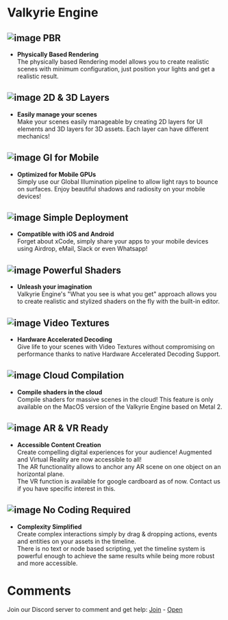 # Valkyrie Engine

## ![image](/uploads/8874978c9b8a5636331e9eb0a024c4a2/image.png) PBR
- **Physically Based Rendering**  
The physically based Rendering model allows you to create realistic scenes with minimum configuration, just position your lights and get a realistic result.

## ![image](/uploads/57ee66fdba3efb67f2f6fc77c6bedc4b/image.png) 2D & 3D Layers
- **Easily manage your scenes**  
Make your scenes easily manageable by creating 2D layers for UI elements and 3D layers for 3D assets. Each layer can have different mechanics!

## ![image](/uploads/45c69c75aea546320f646953ed09849a/image.png) GI for Mobile
- **Optimized for Mobile GPUs**  
Simply use our Global Illumination pipeline to allow light rays to bounce on surfaces. Enjoy beautiful shadows and radiosity on your mobile devices!

## ![image](/uploads/cce1a538dece40f0c1a44d9773715043/image.png) Simple Deployment
- **Compatible with iOS and Android**  
Forget about xCode, simply share your apps to your mobile devices using Airdrop, eMail, Slack or even Whatsapp!

## ![image](/uploads/9fd3a4a18e3a678e5c1c852ec663eb7d/image.png) Powerful Shaders
- **Unleash your imagination**  
Valkyrie Engine's "What you see is what you get" approach allows you to create realistic and stylized shaders on the fly with the built-in editor.

## ![image](/uploads/0d737898261ddebe4835d0468be948c9/image.png) Video Textures
- **Hardware Accelerated Decoding**  
Give life to your scenes with Video Textures without compromising on performance thanks to native Hardware Accelerated Decoding Support.

## ![image](/uploads/3b16596a2b4d271774a49087691a5f66/image.png) Cloud Compilation
- **Compile shaders in the cloud**  
Compile shaders for massive scenes in the cloud! This feature is only available on the MacOS version of the Valkyrie Engine based on Metal 2.

## ![image](/uploads/1bb56d13282f0b7aef10586fa6249c0d/image.png) AR & VR Ready
- **Accessible Content Creation**  
Create compelling digital experiences for your audience! Augmented and Virtual Reality are now accessible to all!  
The AR functionality allows to anchor any AR scene on one object on an horizontal plane.  
The VR function is available for google cardboard as of now. Contact us if you have specific interest in this.

## ![image](/uploads/b557f662fe95f4c02dd5fd711c0f5410/image.png) No Coding Required
- **Complexity Simplified**  
Create complex interactions simply by drag & dropping actions, events and entities on your assets in the timeline.  
There is no text or node based scripting, yet the timeline system is powerful enough to achieve the same results while being more robust and more accessible.

# Comments

Join our Discord server to comment and get help: <a href="https://discord.gg/ZuBJtpN4Ce">Join</a> - <a class='btn btn-success' href='https://discord.com/channels/739876867854827582' target='_blank'>Open</a>